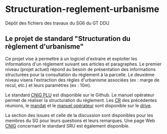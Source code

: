 # Structuration-reglement-urbanisme
Dépôt des fichiers des  travaux du SG6 du GT DDU

## **Le projet de standard "Structuration du règlement d'urbanisme"**
Ce projet vise à permettre à un logiciel d'extraire et exploiter les informations d'un règlement suivant ses articles et paragraphes. Le premier niveau (projet actuel) répond au besoin de présentation des informations structurées pour la consultation du règlement à la parcelle. Le deuxième niveau visera l'extraction des règles d'urbanisme associées (ex : marge de recul, etc.) et leurs paramètres (ex : 10m).

Le standard [CNIG PLU](https://github.com/cnigfr/structuration-reglement-urbanisme/blob/master/standard/210712_standard_ReglePLU_projet_final_AVEC%20idee%20de%20modification%20pour%20un%203%C3%A8me%20niveau%20sur%20les%20PRESCRIPTIONs.odt) est disponible sur le Github. Le manuel opérateur permet de réaliser la structuration du réglement. Les [CR](https://drive.google.com/drive/folders/1ByGnnNvx73jlKic-Hqd86HiICzdMDDI8) des précédentes réunions, le [mandat](https://drive.google.com/drive/folders/10djtHulZaWpaszGtQAUPltCG6n6r8cHS) et le [manuel opérateur](https://drive.google.com/drive/folders/1roIrTo9kGWws8XzGni8eHfA6vgNtArYF) sont disponible sur le [drive](https://drive.google.com/drive/folders/1kdwaL4_TPqR5ZKf1qADUVyL9Eim5Ysgo).

La section des issues et celle de la discussion sont disponibles pour les membres du SG pour leurs questions et leurs remarques.
Une page Web [CNIG](http://cnig.gouv.fr/?page_id=25890) concernant le standard SRU est également disponible.
